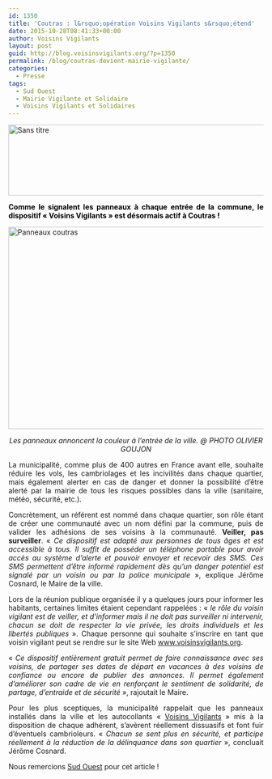 ```yaml
---
id: 1350
title: 'Coutras : l&rsquo;opération Voisins Vigilants s&rsquo;étend'
date: 2015-10-28T08:41:33+00:00
author: Voisins Vigilants
layout: post
guid: http://blog.voisinsvigilants.org/?p=1350
permalink: /blog/coutras-devient-mairie-vigilante/
categories:
  - Presse
tags:
  - Sud Ouest
  - Mairie Vigilante et Solidaire
  - Voisins Vigilants et Solidaires
---
```

[<img class="aligncenter  wp-image-1351" src="http://blog.voisinsvigilants.org/wp-content/uploads/2015/10/Sans-titre.png" alt="Sans titre" width="1035" height="140" />](http://blog.voisinsvigilants.org/wp-content/uploads/2015/10/Sans-titre.png)

<p style="text-align: justify;">
  <span style="color: #000000;"><strong>Comme le signalent les panneaux à chaque entrée de la commune, le dispositif « Voisins Vigilants » est désormais actif à Coutras !</strong></span>
</p>

<p style="text-align: justify;">
  <a href="http://blog.voisinsvigilants.org/wp-content/uploads/2015/10/Panneaux-coutras.jpg"><img class="aligncenter size-full wp-image-1353" src="http://blog.voisinsvigilants.org/wp-content/uploads/2015/10/Panneaux-coutras.jpg" alt="Panneaux coutras" width="800" height="400" /></a>
</p>

<p style="text-align: center;">
  <em>Les panneaux annoncent la couleur à l&rsquo;entrée de la ville. @ PHOTO OLIVIER GOUJON</em>
</p>

<p style="text-align: justify;">
  La municipalité, comme plus de 400 autres en France avant elle, souhaite réduire les vols, les cambriolages et les incivilités dans chaque quartier, mais également alerter en cas de danger et donner la possibilité d&rsquo;être alerté par la mairie de tous les risques possibles dans la ville (sanitaire, météo, sécurité, etc.).
</p>

<p style="text-align: justify;">
  Concrètement, un référent est nommé dans chaque quartier, son rôle étant de créer une communauté avec un nom défini par la commune, puis de valider les adhésions de ses voisins à la communauté. <strong>Veiller, pas surveiller</strong>. « <em>Ce dispositif est adapté aux personnes de tous âges et est accessible à tous. Il suffit de posséder un téléphone portable pour avoir accès au système d&rsquo;alerte et pouvoir envoyer et recevoir des SMS. Ces SMS permettent d&rsquo;être informé rapidement dès qu&rsquo;un danger potentiel est signalé par un voisin ou par la police municipale</em> », explique Jérôme Cosnard, le Maire de la ville.
</p>

<p style="text-align: justify;">
  Lors de la réunion publique organisée il y a quelques jours pour informer les habitants, certaines limites étaient cependant rappelées : «<em> le rôle du voisin vigilant est de veiller, et d&rsquo;informer mais il ne doit pas surveiller ni intervenir, chacun se doit de respecter la vie privée, les droits individuels et les libertés publiques</em> ». Chaque personne qui souhaite s&rsquo;inscrire en tant que voisin vigilant peut se rendre sur le site Web <a href="http://www.voisinsvigilants.org">www.voisinsvigilants.org</a>.
</p>

<p style="text-align: justify;">
  « <em>Ce dispositif entièrement gratuit permet de faire connaissance avec ses voisins, de partager ses dates de départ en vacances à des voisins de confiance ou encore de publier des annonces. Il permet également d&rsquo;améliorer son cadre de vie en renforçant le sentiment de solidarité, de partage, d&rsquo;entraide et de sécurité</em> », rajoutait le Maire.
</p>

<p style="text-align: justify;">
  Pour les plus sceptiques, la municipalité rappelait que les panneaux installés dans la ville et les autocollants « <a href="http://www.voisinsvigilants.org">Voisins Vigilants</a> » mis à la disposition de chaque adhérent, s&rsquo;avèrent réellement dissuasifs et font fuir d&rsquo;éventuels cambrioleurs. « <em>Chacun se sent plus en sécurité, et participe réellement à la réduction de la délinquance dans son quartier</em> », concluait Jérôme Cosnard.
</p>

<p style="text-align: justify;">
  Nous remercions <a href="http://www.sudouest.fr/2015/09/29/l-operation-voisins-vigilants-s-etend-2138362-2848.php">Sud Ouest</a> pour cet article !
</p>
